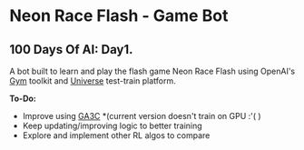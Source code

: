 # Neon Race Flash - Game Bot
## 100 Days Of AI: Day1.
  
A bot built to learn and play the flash game Neon Race Flash using OpenAI's [Gym](gym.openai.com) toolkit and [Universe](https://github.com/openai/universe) test-train platform.  
  
  **To-Do:**
  * Improve using [GA3C](https://github.com/NVlabs/GA3C) *(current version doesn't train on GPU :'( )
  * Keep updating/improving logic to better training
  * Explore and implement other RL algos to compare
  

